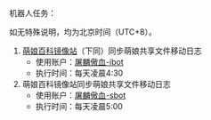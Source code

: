 机器人任务：

如无特殊说明，均为北京时间（UTC+8）。

1. [萌娘百科镜像站](https://moegirl.uk/)（下同）同步萌娘共享文件移动日志
    - 使用账户：[屠麟傲血-ibot](https://moegirl.uk/屠麟傲血-ibot)
    - 执行时间：每天凌晨4:30
2. 萌娘百科镜像站同步萌娘共享文件移动日志
    - 使用账户：[屠麟傲血-sbot](https://moegirl.uk/屠麟傲血-sbot)
    - 执行时间：每天凌晨5:00
